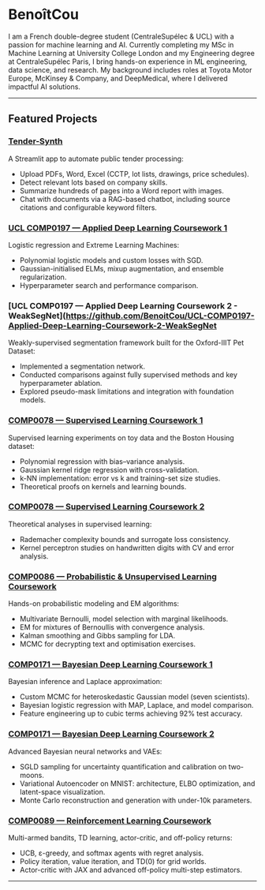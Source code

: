 # BenoîtCou

I am a French double-degree student (CentraleSupélec & UCL) with a passion for machine learning and AI. Currently completing my MSc in Machine Learning at University College London and my Engineering degree at CentraleSupélec Paris, I bring hands-on experience in ML engineering, data science, and research. My background includes roles at Toyota Motor Europe, McKinsey & Company, and DeepMedical, where I delivered impactful AI solutions.

---

## Featured Projects

### [Tender-Synth](https://github.com/BenoitCou/Tender-Synth)
A Streamlit app to automate public tender processing:
- Upload PDFs, Word, Excel (CCTP, lot lists, drawings, price schedules).
- Detect relevant lots based on company skills.
- Summarize hundreds of pages into a Word report with images.
- Chat with documents via a RAG-based chatbot, including source citations and configurable keyword filters.

### [UCL COMP0197 — Applied Deep Learning Coursework 1](https://github.com/BenoitCou/UCL-COMP0197-Applied-Deep-Learning-Coursework-1)
Logistic regression and Extreme Learning Machines:
- Polynomial logistic models and custom losses with SGD.
- Gaussian-initialised ELMs, mixup augmentation, and ensemble regularization.
- Hyperparameter search and performance comparison.

### [UCL COMP0197 — Applied Deep Learning Coursework 2 - WeakSegNet](https://github.com/BenoitCou/UCL-COMP0197-Applied-Deep-Learning-Coursework-2-WeakSegNet
Weakly-supervised segmentation framework built for the Oxford-IIIT Pet Dataset:
- Implemented a segmentation network.
- Conducted comparisons against fully supervised methods and key hyperparameter ablation.
- Explored pseudo-mask limitations and integration with foundation models.

### [COMP0078 — Supervised Learning Coursework 1](https://github.com/BenoitCou/UCL-COMP0078-Supervised-Learning-Coursework-1)
Supervised learning experiments on toy data and the Boston Housing dataset:
- Polynomial regression with bias–variance analysis.
- Gaussian kernel ridge regression with cross-validation.
- k-NN implementation: error vs k and training-set size studies.
- Theoretical proofs on kernels and learning bounds.

### [COMP0078 — Supervised Learning Coursework 2](https://github.com/BenoitCou/UCL-COMP0078-Supervised-Learning-Coursework-2)
Theoretical analyses in supervised learning:
- Rademacher complexity bounds and surrogate loss consistency.
- Kernel perceptron studies on handwritten digits with CV and error analysis.

### [COMP0086 — Probabilistic & Unsupervised Learning Coursework](https://github.com/BenoitCou/UCL-COMP0086-Probabilistic-and-Unsupervised-Learning-Coursework)
Hands-on probabilistic modeling and EM algorithms:
- Multivariate Bernoulli, model selection with marginal likelihoods.
- EM for mixtures of Bernoullis with convergence analysis.
- Kalman smoothing and Gibbs sampling for LDA.
- MCMC for decrypting text and optimisation exercises.

### [COMP0171 — Bayesian Deep Learning Coursework 1](https://github.com/BenoitCou/UCL-COMP0171-Bayesian-Deep-Learning-Coursework-1)
Bayesian inference and Laplace approximation:
- Custom MCMC for heteroskedastic Gaussian model (seven scientists).
- Bayesian logistic regression with MAP, Laplace, and model comparison.
- Feature engineering up to cubic terms achieving 92% test accuracy.

### [COMP0171 — Bayesian Deep Learning Coursework 2](https://github.com/BenoitCou/UCL-COMP0171-Bayesian-Deep-Learning-Coursework-2)
Advanced Bayesian neural networks and VAEs:
- SGLD sampling for uncertainty quantification and calibration on two-moons.
- Variational Autoencoder on MNIST: architecture, ELBO optimization, and latent-space visualization.
- Monte Carlo reconstruction and generation with under-10k parameters.

### [COMP0089 — Reinforcement Learning Coursework](https://github.com/BenoitCou/UCL-COMP0089-Reinforcement-Learning-Coursework-1)
Multi-armed bandits, TD learning, actor-critic, and off-policy returns:
- UCB, ε-greedy, and softmax agents with regret analysis.
- Policy iteration, value iteration, and TD(0) for grid worlds.
- Actor-critic with JAX and advanced off-policy multi-step estimators.

---
